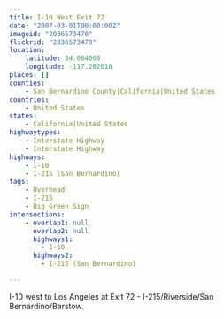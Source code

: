 ```yaml
---
title: I-10 West Exit 72
date: "2007-03-01T00:00:00Z"
imageid: "2036573478"
flickrid: "2036573478"
location:
    latitude: 34.064069
    longitude: -117.282018
places: []
counties:
    - San Bernardino County|California|United States
countries:
    - United States
states:
    - California|United States
highwaytypes:
    - Interstate Highway
    - Interstate Highway
highways:
    - I-10
    - I-215 (San Bernardino)
tags:
    - Overhead
    - I-215
    - Big Green Sign
intersections:
    - overlap1: null
      overlap2: null
      highways1:
        - I-10
      highways2:
        - I-215 (San Bernardino)

---
```

I-10 west to Los Angeles at Exit 72 - I-215/Riverside/San Bernardino/Barstow.